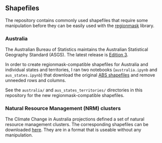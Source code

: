 ## Shapefiles

The repository contains commonly used shapefiles that require some manipulation before they can be easily used
with the [regionmask](https://regionmask.readthedocs.io) library.

### Australia

The Australian Bureau of Statistics maintains the Australian Statistical Geography Standard (ASGS).
The latest release is [Edition 3](https://www.abs.gov.au/statistics/standards/australian-statistical-geography-standard-asgs-edition-3).

In order to create regionmask-compatible shapefiles for Australia and individual states and territories,
I ran two notebooks (`australia.ipynb` and `aus_states.ipynb`) that download the original
[ABS shapefiles](https://www.abs.gov.au/statistics/standards/australian-statistical-geography-standard-asgs-edition-3/jul2021-jun2026/access-and-downloads/digital-boundary-files)
and remove unneeded rows and columns.

See the `australia/` and `aus_states_territories/` directories in this repository for the new regionmask-compatible shapefiles.

### Natural Resource Management (NRM) clusters

The Climate Change in Australia projections defined a set of natural resource management clusters.
The corresponding shapefiles can be downloaded [here](https://www.climatechangeinaustralia.gov.au/en/overview/methodology/nrm-regions/).
They are in a format that is useable without any manipulation.
